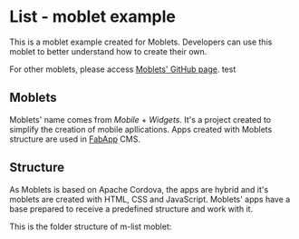 
# List - moblet example

This is a moblet example created for Moblets. Developers can use this moblet to better understand how to create their own.

For other moblets, please access [Moblets' GitHub page](https://github.com/moblets/).
test
## Moblets
Moblets' name comes from _Mobile_ + _Widgets_. It's a project created to simplify the creation of mobile apllications. Apps created with Moblets structure are used in [FabApp](http://fabapp.com) CMS.

## Structure
As Moblets is based on Apache Cordova, the apps are hybrid and it's moblets are created with HTML, CSS and JavaScript. Moblets' apps have a base prepared to receive a predefined structure and work with it.

This is the folder structure of m-list moblet:

